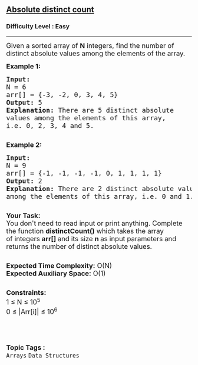 <h2><a href="https://practice.geeksforgeeks.org/problems/absolute-distinct-count5118/1?utm_source=geeksforgeeks&utm_medium=ml_article_practice_tab&utm_campaign=article_practice_tab">Absolute distinct count</a></h2><h3>Difficulty Level : Easy</h3><hr><div class="problems_problem_content__Xm_eO"><p><span style="font-size:18px">Given a sorted array&nbsp;of <strong>N</strong> integers, find the number of distinct absolute values among the elements of the array.&nbsp;</span></p>

<p><span style="font-size:18px"><strong>Example 1:</strong></span></p>

<pre><span style="font-size:18px"><strong>Input:
</strong>N = 6
arr[] = {-3, -2, 0, 3, 4, 5}
<strong>Output:</strong> 5
<strong>Explanation:</strong> There are 5 distinct absolute 
values among the elements of this array, 
i.e. 0, 2, 3, 4 and 5.</span></pre>

<p><br>
<span style="font-size:18px"><strong>Example 2:</strong></span></p>

<pre><span style="font-size:18px"><strong>Input:
</strong>N = 9
arr[] = {-1, -1, -1, -1, 0, 1, 1, 1, 1}
<strong>Output:</strong> 2
<strong>Explanation:</strong>&nbsp;There are 2 distinct absolute values 
among the elements of this array, i.e. 0 and 1.</span></pre>

<p><br>
<span style="font-size:18px"><strong>Your Task:</strong><br>
You don't need to read input or print anything. Complete the function&nbsp;<strong>distinctCount()</strong>&nbsp;which takes the&nbsp;array of&nbsp;integers&nbsp;<strong>arr[]&nbsp;</strong>and its size&nbsp;<strong>n&nbsp;</strong>as input&nbsp;parameters and returns the number of distinct absolute values.</span></p>

<p><br>
<span style="font-size:18px"><strong>Expected Time Complexity:</strong>&nbsp;O(N)<br>
<strong>Expected Auxiliary Space:</strong>&nbsp;O(1)</span></p>

<p><br>
<span style="font-size:18px"><strong>Constraints:</strong><br>
1 ≤ N ≤ 10<sup>5</sup><br>
0 ≤ |Arr[i]| ≤ 10<sup>6</sup></span></p>

<p>&nbsp;</p>
</div><br><p><span style=font-size:18px><strong>Topic Tags : </strong><br><code>Arrays</code>&nbsp;<code>Data Structures</code>&nbsp;
